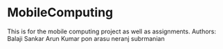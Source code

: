 # MobileComputing
This is for the mobile computing project as well as assignments.
Authors:
Balaji Sankar
Arun Kumar
pon arasu neranj subrmanian
